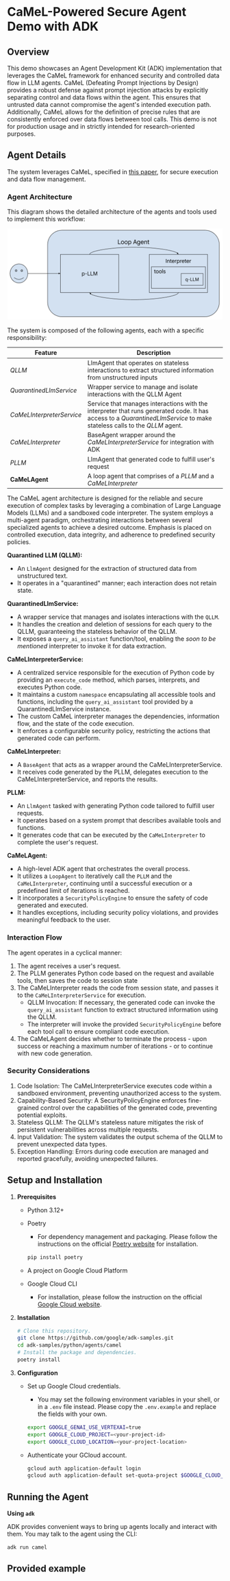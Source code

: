 # CaMeL-Powered Secure Agent Demo with ADK
## Overview
This demo showcases an Agent Development Kit (ADK) implementation that leverages the CaMeL framework for enhanced security and controlled data flow in LLM agents. CaMeL (Defeating Prompt Injections by Design) provides a robust defense against prompt injection attacks by explicitly separating control and data flows within the agent. This ensures that untrusted data cannot compromise the agent's intended execution path. Additionally, CaMeL allows for the definition of precise rules that are consistently enforced over data flows between tool calls. This demo is not for production usage and in strictly intended for research-oriented purposes.

## Agent Details
The system leverages CaMeL, specified in [this paper](https://arxiv.org/abs/2503.18813), for secure execution and data flow management.

### Agent Architecture
This diagram shows the detailed architecture of the agents and tools used to implement this workflow:

![CaMeL Workflow](<camel.png>)

The system is composed of the following agents, each with a specific responsibility:

| Feature | Description |
| --- | --- |
| *QLLM* | LlmAgent that operates on stateless interactions to extract structured information from unstructured inputs |
| *QuarantinedLlmService* | Wrapper service to manage and isolate interactions with the QLLM Agent |
| *CaMeLInterpreterService* | Service that manages interactions with the interpreter that runs generated code. It has access to a *QuarantinedLlmService* to make stateless calls to the *QLLM* agent. |
| *CaMeLInterpreter* | BaseAgent wrapper around the *CaMeLInterpreterService* for integration with ADK |
| *PLLM* | LlmAgent that generated code to fulfill user's request |
| **CaMeLAgent** | A loop agent that comprises of a *PLLM* and a *CaMeLInterpreter* |
  


The CaMeL agent architecture is designed for the reliable and secure execution of complex tasks by leveraging a combination of Large Language Models (LLMs) and a sandboxed code interpreter. The system employs a multi-agent paradigm, orchestrating interactions between several specialized agents to achieve a desired outcome. Emphasis is placed on controlled execution, data integrity, and adherence to predefined security policies.

**Quarantined LLM (QLLM):**

- An `LlmAgent` designed for the extraction of structured data from unstructured text.
- It operates in a "quarantined" manner; each interaction does not retain state.


**QuarantinedLlmService:** 

- A wrapper service that manages and isolates interactions with the `QLLM`.
- It handles the creation and deletion of sessions for each query to the QLLM, guaranteeing the stateless behavior of the QLLM.
- It exposes a `query_ai_assistant` function/tool, enabling the *soon to be mentioned* interpreter to invoke it for data extraction.

  
**CaMeLInterpreterService:**

- A centralized service responsible for the execution of Python code by providing an `execute_code` method, which parses, interprets, and executes Python code.
- It maintains a custom `namespace` encapsulating all accessible tools and functions, including the `query_ai_assistant` tool provided by a  QuarantinedLlmService instance.
- The custom CaMeL interpreter manages the dependencies, information flow,  and the state of the code execution.
- It enforces a configurable security policy, restricting the actions that generated code can perform.


**CaMeLInterpreter:**

- A `BaseAgent` that acts as a wrapper around the CaMeLInterpreterService.
- It receives code generated by the PLLM, delegates execution to the CaMeLInterpreterService, and reports the results.

  
**PLLM:**

- An `LlmAgent` tasked with generating Python code tailored to fulfill user requests.
- It operates based on a system prompt that describes available tools and functions.
- It generates code that can be executed by the `CaMeLInterpreter` to complete the user's request.

  
**CaMeLAgent:**

- A high-level ADK agent that orchestrates the overall process.
- It utilizes a `LoopAgent` to iteratively call the `PLLM` and the `CaMeLInterpreter`, continuing until a successful execution or a predefined limit of iterations is reached.
- It incorporates a `SecurityPolicyEngine` to ensure the safety of code generated and executed.
- It handles exceptions, including security policy violations, and provides meaningful feedback to the user.


### Interaction Flow

The agent operates in a cyclical manner:

1. The agent receives a user's request.
2. The PLLM generates Python code based on the request and available tools, then saves the code to session state
3. The CaMeLInterpreter reads the code from session state, and passes it to the `CaMeLInterpreterService` for execution.
    - QLLM Invocation: If necessary, the generated code can invoke the `query_ai_assistant` function to extract structured information using the QLLM.
    - The interpreter will invoke the provided `SecurityPolicyEngine` before each tool call to ensure compliant code execution.
4. The CaMeLAgent decides whether to terminate the process - upon success or reaching a maximum number of iterations - or to continue with new code generation.

  
### Security Considerations

1. Code Isolation: The CaMeLInterpreterService executes code within a sandboxed environment, preventing unauthorized access to the system.
2. Capability-Based Security: A SecurityPolicyEngine enforces fine-grained control over the capabilities of the generated code, preventing potential exploits.
3. Stateless QLLM: The QLLM's stateless nature mitigates the risk of persistent vulnerabilities across multiple requests.
4. Input Validation: The system validates the output schema of the QLLM to prevent unexpected data types.
5. Exception Handling: Errors during code execution are managed and reported gracefully, avoiding unexpected failures.

## Setup and Installation

1.  **Prerequisites**

    *   Python 3.12+
    *   Poetry
        *   For dependency management and packaging. Please follow the
            instructions on the official
            [Poetry website](https://python-poetry.org/docs/) for installation.

        ```bash
        pip install poetry
        ```

    * A project on Google Cloud Platform
    * Google Cloud CLI
        *   For installation, please follow the instruction on the official
            [Google Cloud website](https://cloud.google.com/sdk/docs/install).

2.  **Installation**

    ```bash
    # Clone this repository.
    git clone https://github.com/google/adk-samples.git
    cd adk-samples/python/agents/camel
    # Install the package and dependencies.
    poetry install
    ```

3.  **Configuration**

    *   Set up Google Cloud credentials.

        *   You may set the following environment variables in your shell, or in
            a `.env` file instead. Please copy the `.env.example` and replace the fields with your own.

        ```bash
        export GOOGLE_GENAI_USE_VERTEXAI=true
        export GOOGLE_CLOUD_PROJECT=<your-project-id>
        export GOOGLE_CLOUD_LOCATION=<your-project-location>
        ```

    *   Authenticate your GCloud account.

        ```bash
        gcloud auth application-default login
        gcloud auth application-default set-quota-project $GOOGLE_CLOUD_PROJECT
        ```

## Running the Agent

**Using `adk`**

ADK provides convenient ways to bring up agents locally and interact with them.
You may talk to the agent using the CLI:

```bash
adk run camel
```

## Provided example
